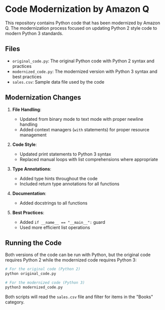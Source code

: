 # Code Modernization by Amazon Q

This repository contains Python code that has been modernized by Amazon Q. The modernization process focused on updating Python 2 style code to modern Python 3 standards.

## Files

- `original_code.py`: The original Python code with Python 2 syntax and practices
- `modernized_code.py`: The modernized version with Python 3 syntax and best practices
- `sales.csv`: Sample data file used by the code

## Modernization Changes

1. **File Handling**:
   - Updated from binary mode to text mode with proper newline handling
   - Added context managers (`with` statements) for proper resource management

2. **Code Style**:
   - Updated print statements to Python 3 syntax
   - Replaced manual loops with list comprehensions where appropriate

3. **Type Annotations**:
   - Added type hints throughout the code
   - Included return type annotations for all functions

4. **Documentation**:
   - Added docstrings to all functions

5. **Best Practices**:
   - Added `if __name__ == "__main__":` guard
   - Used more efficient list operations

## Running the Code

Both versions of the code can be run with Python, but the original code requires Python 2 while the modernized code requires Python 3:

```bash
# For the original code (Python 2)
python original_code.py

# For the modernized code (Python 3)
python3 modernized_code.py
```

Both scripts will read the `sales.csv` file and filter for items in the "Books" category.